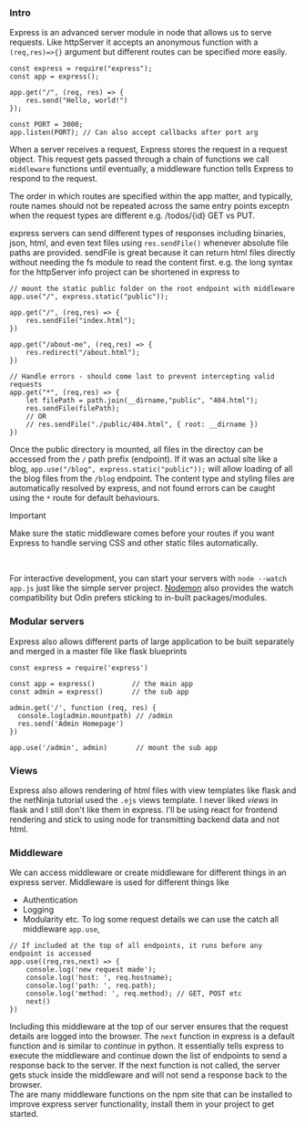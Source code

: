 ### Intro
Express is an advanced server module in node that allows us to serve requests. Like httpServer it accepts an anonymous 
function with a `(req,res)=>{}` argument but different routes can be specified more easily.
```JS
const express = require("express");
const app = express();

app.get("/", (req, res) => {
    res.send("Hello, world!")
});

const PORT = 3000;
app.listen(PORT); // Can also accept callbacks after port arg
```
When a server receives a request, Express stores the request in a request object. This request gets passed through a chain of 
functions we call `middleware` functions until eventually, a middleware function tells Express to respond to the request. <br>

The order in which routes are specified within the app matter, and typically, route names should not be repeated across 
the same entry points exceptn when the request types are different e.g. /todos/{id} GET vs PUT. <br>

express servers can send different types of responses including binaries, json, html, and even text files using `res.sendFile()` 
whenever absolute file paths are provided. sendFile is great because it can return html files directly without needing the 
fs module to read the content first. e.g. the long syntax for the httpServer info project can be shortened in express to 

```JS
// mount the static public folder on the root endpoint with middleware
app.use("/", express.static("public"));

app.get("/", (req,res) => {
    res.sendFile("index.html");
})

app.get("/about-me", (req,res) => {
    res.redirect("/about.html");
})

// Handle errors - should come last to prevent intercepting valid requests
app.get("*", (req,res) => {
    let filePath = path.join(__dirname,"public", "404.html");
    res.sendFile(filePath);
    // OR
    // res.sendFile("./public/404.html", { root: __dirname })
})
```
Once the public directory is mounted, all files in the directoy can be accessed from the `/` path prefix (endpoint). If it was 
an actual site like a blog,  `app.use("/blog", express.static("public"));` will allow loading of all the blog files from the 
`/blog` endpoint. The content type and styling files are automatically resolved by express, and not found errors can be caught 
using the `*` route for default behaviours. 
> [!Important]
> Make sure the static middleware comes before your routes if you want Express to handle serving CSS and other static files 
    automatically.
<br>

For interactive development, you can start your servers with `node --watch app.js` just like the simple server project. 
[Nodemon](https://www.npmjs.com/package//nodemon) also provides the watch compatibility but Odin prefers sticking to in-built 
packages/modules.

### Modular servers
Express also allows different parts of large application to be built separately and merged in a master file like flask 
blueprints 
```JS
const express = require('express')

const app = express()         // the main app
const admin = express()       // the sub app

admin.get('/', function (req, res) {
  console.log(admin.mountpath) // /admin
  res.send('Admin Homepage')
})

app.use('/admin', admin)       // mount the sub app
```

### Views
Express also allows rendering of html files with view templates like flask and the netNinja tutorial used the `.ejs` views template. 
I never liked *views* in flask and I still don't like them in express. I'll be using react for frontend rendering and stick to using 
node for transmitting backend data and not html.


### Middleware
We can access middleware or create middleware for different things in an express server. Middleware is used for different things like 
- Authentication
- Logging
- Modularity etc.
To log some request details we can use the catch all middleware `app.use`, 
```JS
// If included at the top of all endpoints, it runs before any endpoint is accessed
app.use((req,res,next) => {
    console.log('new request made');
    console.log('host: ', req.hostname);
    console.log('path: ', req.path);
    console.log('method: ', req.method); // GET, POST etc
    next()
})
```
Including this middleware at the top of our server ensures that the request details are logged into the browser. The `next` function 
in express is a default function and is similar to *continue* in python. It essentially tells express to execute the middleware and 
continue down the list of endpoints to send a response back to the server. If the next function is not called, the server gets 
stuck inside the middleware and will not send a response back to the browser. <br>
The are many middleware functions on the npm site that can be installed to improve express server functionality, install them in 
your project to get started.